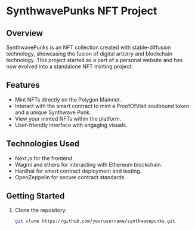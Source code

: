 # SynthwavePunks NFT Project

## Overview

SynthwavePunks is an NFT collection created with stable-diffusion technology, showcasing the fusion of digital artistry and blockchain technology. This project started as a part of a personal website and has now evolved into a standalone NFT minting project.

## Features

- Mint NFTs directly on the Polygon Mainnet.
- Interact with the smart contract to mint a ProofOfVisit soulbound token and a unique Synthwave Punk.
- View your minted NFTs within the platform.
- User-friendly interface with engaging visuals.

## Technologies Used

- Next.js for the frontend.
- Wagmi and ethers for interacting with Ethereum blockchain.
- Hardhat for smart contract deployment and testing.
- OpenZeppelin for secure contract standards.

## Getting Started

1. Clone the repository:
   ```bash
   git clone https://github.com/yourusername/synthwavepunks.git
   ```
